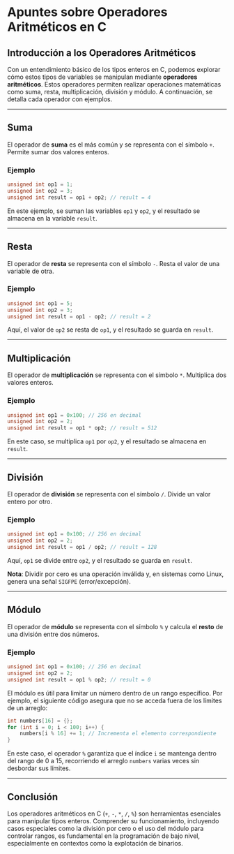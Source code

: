 # Apuntes sobre Operadores Aritméticos en C

## Introducción a los Operadores Aritméticos

Con un entendimiento básico de los tipos enteros en C, podemos explorar cómo estos tipos de variables se manipulan mediante **operadores aritméticos**. Estos operadores permiten realizar operaciones matemáticas como suma, resta, multiplicación, división y módulo. A continuación, se detalla cada operador con ejemplos.

---

## Suma

El operador de **suma** es el más común y se representa con el símbolo `+`. Permite sumar dos valores enteros.

### Ejemplo
```c
unsigned int op1 = 1;
unsigned int op2 = 3;
unsigned int result = op1 + op2; // result = 4
```

En este ejemplo, se suman las variables `op1` y `op2`, y el resultado se almacena en la variable `result`.

---

## Resta

El operador de **resta** se representa con el símbolo `-`. Resta el valor de una variable de otra.

### Ejemplo
```c
unsigned int op1 = 5;
unsigned int op2 = 3;
unsigned int result = op1 - op2; // result = 2
```

Aquí, el valor de `op2` se resta de `op1`, y el resultado se guarda en `result`.

---

## Multiplicación

El operador de **multiplicación** se representa con el símbolo `*`. Multiplica dos valores enteros.

### Ejemplo
```c
unsigned int op1 = 0x100; // 256 en decimal
unsigned int op2 = 2;
unsigned int result = op1 * op2; // result = 512
```

En este caso, se multiplica `op1` por `op2`, y el resultado se almacena en `result`.

---

## División

El operador de **división** se representa con el símbolo `/`. Divide un valor entero por otro.

### Ejemplo
```c
unsigned int op1 = 0x100; // 256 en decimal
unsigned int op2 = 2;
unsigned int result = op1 / op2; // result = 128
```

Aquí, `op1` se divide entre `op2`, y el resultado se guarda en `result`.

**Nota**: Dividir por cero es una operación inválida y, en sistemas como Linux, genera una señal `SIGFPE` (error/excepción).

---

## Módulo

El operador de **módulo** se representa con el símbolo `%` y calcula el **resto** de una división entre dos números.

### Ejemplo
```c
unsigned int op1 = 0x100; // 256 en decimal
unsigned int op2 = 2;
unsigned int result = op1 % op2; // result = 0
```

El módulo es útil para limitar un número dentro de un rango específico. Por ejemplo, el siguiente código asegura que no se acceda fuera de los límites de un arreglo:

```c
int numbers[16] = {};
for (int i = 0; i < 100; i++) {
    numbers[i % 16] += 1; // Incrementa el elemento correspondiente
}
```

En este caso, el operador `%` garantiza que el índice `i` se mantenga dentro del rango de 0 a 15, recorriendo el arreglo `numbers` varias veces sin desbordar sus límites.

---

## Conclusión

Los operadores aritméticos en C (`+`, `-`, `*`, `/`, `%`) son herramientas esenciales para manipular tipos enteros. Comprender su funcionamiento, incluyendo casos especiales como la división por cero o el uso del módulo para controlar rangos, es fundamental en la programación de bajo nivel, especialmente en contextos como la explotación de binarios.
